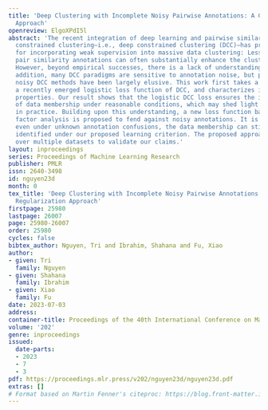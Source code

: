 ```yaml
---
title: 'Deep Clustering with Incomplete Noisy Pairwise Annotations: A Geometric Regularization
  Approach'
openreview: ElgoXPdI5l
abstract: 'The recent integration of deep learning and pairwise similarity annotation-based
  constrained clustering—i.e., deep constrained clustering (DCC)—has proven effective
  for incorporating weak supervision into massive data clustering: Less than 1% of
  pair similarity annotations can often substantially enhance the clustering accuracy.
  However, beyond empirical successes, there is a lack of understanding of DCC. In
  addition, many DCC paradigms are sensitive to annotation noise, but performance-guaranteed
  noisy DCC methods have been largely elusive. This work first takes a deep look into
  a recently emerged logistic loss function of DCC, and characterizes its theoretical
  properties. Our result shows that the logistic DCC loss ensures the identifiability
  of data membership under reasonable conditions, which may shed light on its effectiveness
  in practice. Building upon this understanding, a new loss function based on geometric
  factor analysis is proposed to fend against noisy annotations. It is shown that
  even under unknown annotation confusions, the data membership can still be provably
  identified under our proposed learning criterion. The proposed approach is tested
  over multiple datasets to validate our claims.'
layout: inproceedings
series: Proceedings of Machine Learning Research
publisher: PMLR
issn: 2640-3498
id: nguyen23d
month: 0
tex_title: 'Deep Clustering with Incomplete Noisy Pairwise Annotations: A Geometric
  Regularization Approach'
firstpage: 25980
lastpage: 26007
page: 25980-26007
order: 25980
cycles: false
bibtex_author: Nguyen, Tri and Ibrahim, Shahana and Fu, Xiao
author:
- given: Tri
  family: Nguyen
- given: Shahana
  family: Ibrahim
- given: Xiao
  family: Fu
date: 2023-07-03
address: 
container-title: Proceedings of the 40th International Conference on Machine Learning
volume: '202'
genre: inproceedings
issued:
  date-parts:
  - 2023
  - 7
  - 3
pdf: https://proceedings.mlr.press/v202/nguyen23d/nguyen23d.pdf
extras: []
# Format based on Martin Fenner's citeproc: https://blog.front-matter.io/posts/citeproc-yaml-for-bibliographies/
---
```

